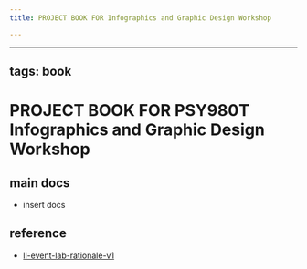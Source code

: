 ```yaml
---
title: PROJECT BOOK FOR Infographics and Graphic Design Workshop

---
```



---
tags: book
---

PROJECT BOOK FOR PSY980T Infographics and Graphic Design Workshop
===

main docs
---

- insert docs

reference
---

- [ll-event-lab-rationale-v1](/AunryFEcRm6SG8qAbHAyIw)

